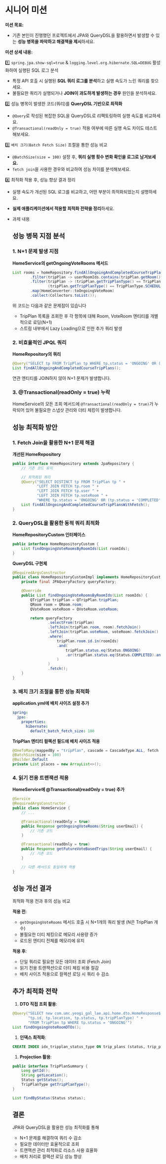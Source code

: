 # 시니어 미션

**미션 목표:**

- 기존 본인이 진행했던 프로젝트에서 JPA와 QueryDSL을 활용하면서 발생할 수 있는 **성능 병목을 파악하고 해결책을 제시**하세요.

**미션 상세 내용:**

1️⃣ `spring.jpa.show-sql=true` & `logging.level.org.hibernate.SQL=DEBUG` 활성화하여 실행된 SQL 로그 분석

- 특정 API 호출 시 실행된 **SQL 쿼리 로그를 분석**하고 실행 속도가 느린 쿼리를 찾으세요.
- 불필요한 쿼리가 실행되거나 **JOIN이 과도하게 발생하는 경우** 원인을 분석하세요.

2️⃣ 성능 병목이 발생한 코드(쿼리)를 **QueryDSL 기반으로 최적화**

- `@Query`로 작성된 복잡한 SQL을 QueryDSL로 리팩토링하여 실행 속도를 비교하세요.
- `@Transactional(readOnly = true)` 적용 여부에 따른 실행 속도 차이도 테스트해보세요.

3️⃣ `배치 크기(Batch Fetch Size)` 조절을 통한 성능 비교

- `@BatchSize(size = 100)` 설정 후, **쿼리 실행 횟수 변화 확인을 로그로 남겨보세요.**
- `fetch join`을 사용한 경우와 비교하여 성능 차이를 분석해보세요.

4️⃣ 최적화 적용 후, 성능 향상 결과 정리

- 실행 속도가 개선된 SQL 로그를 비교하고, 어떤 부분이 최적화되었는지 설명하세요.
- **실제 애플리케이션에서 적용할 최적화 전략을 정리**하세요.
- 과제 내용
    
    ## 성능 병목 지점 분석
    
    ### 1. N+1 문제 발생 지점
    
    **HomeService의 getOngoingVoteRooms 메서드**
    
    ```java
    List rooms = homeRepository.findAllOngoingAndCompletedCourseTripPlans().stream()
            .filter(tripPlan -> userRoomIds.contains(tripPlan.getRoom().getId()))
            .filter(tripPlan -> (tripPlan.getTripPlanType() == TripPlanType.COURSE) ||
                    (tripPlan.getTripPlanType() == TripPlanType.SCHEDULE && !isVoteTimeExpired(tripPlan.getVoteRoom())))
            .map(HomeConverter::toOngoingVoteRoom)
            .collect(Collectors.toList());
    
    ```
    
    위 코드는 다음과 같은 문제점이 있습니다
    
    - TripPlan 목록을 조회한 후 각 항목에 대해 Room, VoteRoom 엔티티를 개별적으로 로딩(N+1)
    - 스트림 내부에서 Lazy Loading으로 인한 추가 쿼리 발생
    
    ### 2. 비효율적인 JPQL 쿼리
    
    **HomeRepository의 쿼리**
    
    ```java
    @Query("SELECT tp FROM TripPlan tp WHERE tp.status = 'ONGOING' OR (tp.status = 'COMPLETED' AND tp.tripPlanType = 'COURSE')")
    List findAllOngoingAndCompletedCourseTripPlans();
    
    ```
    
    연관 엔티티를 JOIN하지 않아 N+1 문제가 발생합니다.
    
    ### 3. @Transactional(readOnly = true) 누락
    
    HomeService의 모든 조회 메서드에 `@Transactional(readOnly = true)`가 누락되어 있어 불필요한 스냅샷 관리와 더티 체킹이 발생합니다.
    
    ## 성능 최적화 방안
    
    ### 1. Fetch Join을 활용한 N+1 문제 해결
    
    **개선된 HomeRepository**
    
    ```java
    public interface HomeRepository extends JpaRepository {
        // 기존 코드 유지
    
        // 최적화된 쿼리
        @Query("SELECT DISTINCT tp FROM TripPlan tp " +
               "LEFT JOIN FETCH tp.room " +
               "LEFT JOIN FETCH tp.user " +
               "LEFT JOIN FETCH tp.voteRoom " +
               "WHERE tp.status = 'ONGOING' OR (tp.status = 'COMPLETED' AND tp.tripPlanType = 'COURSE')")
        List findAllOngoingAndCompletedCourseTripPlansWithFetch();
    }
    
    ```
    
    ### 2. QueryDSL을 활용한 동적 쿼리 최적화
    
    **HomeRepositoryCustom 인터페이스**
    
    ```java
    public interface HomeRepositoryCustom {
        List findOngoingVoteRoomsByRoomIds(List roomIds);
    }
    
    ```
    
    **QueryDSL 구현체**
    
    ```java
    @RequiredArgsConstructor
    public class HomeRepositoryCustomImpl implements HomeRepositoryCustom {
        private final JPAQueryFactory queryFactory;
    
        @Override
        public List findOngoingVoteRoomsByRoomIds(List roomIds) {
            QTripPlan tripPlan = QTripPlan.tripPlan;
            QRoom room = QRoom.room;
            QVoteRoom voteRoom = QVoteRoom.voteRoom;
    
            return queryFactory
                    .selectFrom(tripPlan)
                    .leftJoin(tripPlan.room, room).fetchJoin()
                    .leftJoin(tripPlan.voteRoom, voteRoom).fetchJoin()
                    .where(
                        tripPlan.room.id.in(roomIds)
                        .and(
                            tripPlan.status.eq(Status.ONGOING)
                            .or(tripPlan.status.eq(Status.COMPLETED).and(tripPlan.tripPlanType.eq(TripPlanType.COURSE)))
                        )
                    )
                    .fetch();
        }
    }
    
    ```
    
    ### 3. 배치 크기 조절을 통한 성능 최적화
    
    **application.yml에 배치 사이즈 설정 추가**
    
    ```yaml
    spring:
      jpa:
        properties:
          hibernate:
            default_batch_fetch_size: 100
    
    ```
    
    **TripPlan 엔티티 컬렉션 필드에 배치 사이즈 적용**
    
    ```java
    @OneToMany(mappedBy = "tripPlan", cascade = CascadeType.ALL, fetch = FetchType.LAZY)
    @BatchSize(size = 100)
    @Builder.Default
    private List places = new ArrayList<>();
    
    ```
    
    ### 4. 읽기 전용 트랜잭션 적용
    
    **HomeService에 @Transactional(readOnly = true) 추가**
    
    ```java
    @Service
    @RequiredArgsConstructor
    public class HomeService {
        // ...
    
        @Transactional(readOnly = true)
        public Response getOngoingVoteRooms(String userEmail) {
            // 기존 코드
        }
    
        @Transactional(readOnly = true)
        public Response getFutureVoteBasedTrips(String userEmail) {
            // 기존 코드
        }
    
        // 다른 메서드도 동일하게 적용
    }
    
    ```
    
    ## 성능 개선 결과
    
    최적화 적용 전과 후의 성능 비교
    
    **적용 전**:
    
    - `getOngoingVoteRooms` 메서드 호출 시 N+1개의 쿼리 발생 (N은 TripPlan 개수)
    - 불필요한 더티 체킹으로 메모리 사용량 증가
    - 로드된 엔티티 전체를 메모리에 유지
    
    **적용 후**:
    
    - 단일 쿼리로 필요한 모든 데이터 조회 (Fetch Join)
    - 읽기 전용 트랜잭션으로 더티 체킹 비용 절감
    - 배치 사이즈 적용으로 컬렉션 로딩 시 쿼리 수 감소
    
    ## 추가 최적화 전략
    
    1. **DTO 직접 조회 활용**:
    
    ```java
    @Query("SELECT new com.umc.yeogi_gal_lae.api.home.dto.HomeResponse$OngoingVoteRoomDTO(" +
           "tp.id, tp.location, tp.status, tp.tripPlanType) " +
           "FROM TripPlan tp WHERE tp.status = 'ONGOING'")
    List findOngoingVoteRoomDTOs();
    
    ```
    
    1. **인덱스 최적화**:
    
    ```sql
    CREATE INDEX idx_tripplan_status_type ON trip_plans (status, trip_plan_type);
    
    ```
    
    1. **Projection 활용**:
    
    ```java
    public interface TripPlanSummary {
        Long getId();
        String getLocation();
        Status getStatus();
        TripPlanType getTripPlanType();
    }
    
    List findByStatus(Status status);
    
    ```
    
    ## 결론
    
    JPA와 QueryDSL을 활용한 성능 최적화를 통해
    
    - N+1 문제를 해결하여 쿼리 수 감소
    - 필요한 데이터만 효율적으로 조회
    - 트랜잭션 관리 최적화로 리소스 사용 효율화
    - 배치 처리로 컬렉션 로딩 성능 향상